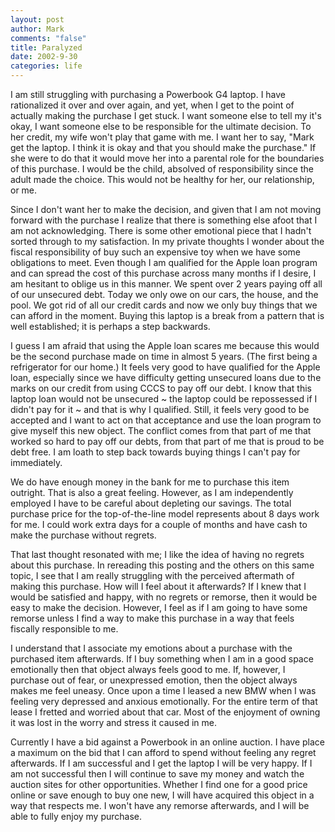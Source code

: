 ```yaml
--- 
layout: post
author: Mark
comments: "false"
title: Paralyzed
date: 2002-9-30
categories: life
---
```

I am still struggling with purchasing a Powerbook G4 laptop. I have rationalized it over and over again, and yet, when I get to the point of actually making the purchase I get stuck. I want someone else to tell my it's okay, I want someone else to be responsible for the ultimate decision. To her credit, my wife won't play that game with me. I want her to say, "Mark get the laptop. I think it is okay and that you should make the purchase." If she were to do that it would move her into a parental role for the boundaries of this purchase. I would be the child, absolved of responsibility since the adult made the choice. This would not be healthy for her, our relationship, or me.

Since I don't want her to make the decision, and given that I am not moving forward with the purchase I realize that there is something else afoot that I am not acknowledging. There is some other emotional piece that I hadn't sorted through to my satisfaction. In my private thoughts I wonder about the fiscal responsibility of buy such an expensive toy when we have some obligations to meet. Even though I am qualified for the Apple loan program and can spread the cost of this purchase across many months if I desire, I am hesitant to oblige us in this manner. We spent over 2 years paying off all of our unsecured debt. Today we only owe on our cars, the house, and the pool. We got rid of all our credit cards and now we only buy things that we can afford in the moment. Buying this laptop is a break from a pattern that is well established; it is perhaps a step backwards.

I guess I am afraid that using the Apple loan scares me because this would be the second purchase made on time in almost 5 years. (The first being a refrigerator for our home.) It feels very good to have qualified for the Apple loan, especially since we have difficulty getting unsecured loans due to the marks on our credit from using CCCS to pay off our debt. I know that this laptop loan would not be unsecured ~ the laptop could be repossessed if I didn't pay for it ~ and that is why I qualified. Still, it feels very good to be accepted and I want to act on that acceptance and use the loan program to give myself this new object. The conflict comes from that part of me that worked so hard to pay off our debts, from that part of me that is proud to be debt free. I am loath to step back towards buying things I can't pay for immediately.

We do have enough money in the bank for me to purchase this item outright. That is also a great feeling. However, as I am independently employed I have to be careful about depleting our savings. The total purchase price for the top-of-the-line model represents about 8 days work for me. I could work extra days for a couple of months and have cash to make the purchase without regrets.

That last thought resonated with me; I like the idea of having no regrets about this purchase. In rereading this posting and the others on this same topic, I see that I am really struggling with the perceived aftermath of making this purchase. How will I feel about it afterwards? If I knew that I would be satisfied and happy, with no regrets or remorse, then it would be easy to make the decision. However, I feel as if I am going to have some remorse unless I find a way to make this purchase in a way that feels fiscally responsible to me.

I understand that I associate my emotions about a purchase with the purchased item afterwards. If I buy something when I am in a good space emotionally then that object always feels good to me. If, however, I purchase out of fear, or unexpressed emotion, then the object always makes me feel uneasy. Once upon a time I leased a new BMW when I was feeling very depressed and anxious emotionally. For the entire term of that lease I fretted and worried about that car. Most of the enjoyment of owning it was lost in the worry and stress it caused in me.

Currently I have a bid against a Powerbook in an online auction. I have place a maximum on the bid that I can afford to spend without feeling any regret afterwards. If I am successful and I get the laptop I will be very happy. If I am not successful then I will continue to save my money and watch the auction sites for other opportunities. Whether I find one for a good price online or save enough to buy one new, I will have acquired this object in a way that respects me. I won't have any remorse afterwards, and I will be able to fully enjoy my purchase.
